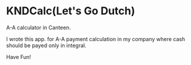 KNDCalc(Let's Go Dutch)
=======

A-A calculator in Canteen.

I wrote this app. for A-A payment calculation in my company where cash should be payed only in integral.

Have Fun! 
